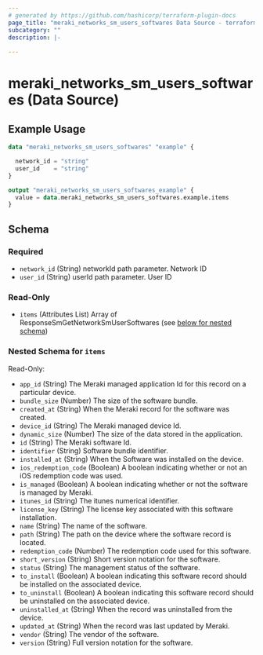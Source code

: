 ```yaml
---
# generated by https://github.com/hashicorp/terraform-plugin-docs
page_title: "meraki_networks_sm_users_softwares Data Source - terraform-provider-meraki"
subcategory: ""
description: |-
  
---
```


# meraki_networks_sm_users_softwares (Data Source)



## Example Usage

```terraform
data "meraki_networks_sm_users_softwares" "example" {

  network_id = "string"
  user_id    = "string"
}

output "meraki_networks_sm_users_softwares_example" {
  value = data.meraki_networks_sm_users_softwares.example.items
}
```

<!-- schema generated by tfplugindocs -->
## Schema

### Required

- `network_id` (String) networkId path parameter. Network ID
- `user_id` (String) userId path parameter. User ID

### Read-Only

- `items` (Attributes List) Array of ResponseSmGetNetworkSmUserSoftwares (see [below for nested schema](#nestedatt--items))

<a id="nestedatt--items"></a>
### Nested Schema for `items`

Read-Only:

- `app_id` (String) The Meraki managed application Id for this record on a particular device.
- `bundle_size` (Number) The size of the software bundle.
- `created_at` (String) When the Meraki record for the software was created.
- `device_id` (String) The Meraki managed device Id.
- `dynamic_size` (Number) The size of the data stored in the application.
- `id` (String) The Meraki software Id.
- `identifier` (String) Software bundle identifier.
- `installed_at` (String) When the Software was installed on the device.
- `ios_redemption_code` (Boolean) A boolean indicating whether or not an iOS redemption code was used.
- `is_managed` (Boolean) A boolean indicating whether or not the software is managed by Meraki.
- `itunes_id` (String) The itunes numerical identifier.
- `license_key` (String) The license key associated with this software installation.
- `name` (String) The name of the software.
- `path` (String) The path on the device where the software record is located.
- `redemption_code` (Number) The redemption code used for this software.
- `short_version` (String) Short version notation for the software.
- `status` (String) The management status of the software.
- `to_install` (Boolean) A boolean indicating this software record should be installed on the associated device.
- `to_uninstall` (Boolean) A boolean indicating this software record should be uninstalled on the associated device.
- `uninstalled_at` (String) When the record was uninstalled from the device.
- `updated_at` (String) When the record was last updated by Meraki.
- `vendor` (String) The vendor of the software.
- `version` (String) Full version notation for the software.
